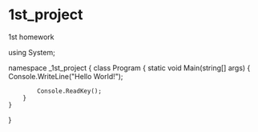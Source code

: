 # 1st_project
1st homework

using System;

namespace _1st_project
{
    class Program
    {
        static void Main(string[] args)
        {
            Console.WriteLine("Hello World!");

            Console.ReadKey();
        }
    }
}
